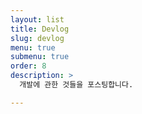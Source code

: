 ```yaml
---
layout: list
title: Devlog
slug: devlog
menu: true
submenu: true
order: 8
description: >
  개발에 관한 것들을 포스팅합니다.

---
```

